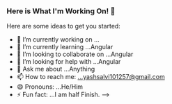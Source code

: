 ### Here is What I'm Working On!  👋


Here are some ideas to get you started:

- 🔭 I’m currently working on ...
- 🌱 I’m currently learning ...Angular
- 👯 I’m looking to collaborate on ...Angular
- 🤔 I’m looking for help with ...Angular
- 💬 Ask me about ...Anything
- 📫 How to reach me: ...yashsalvi101257@gmail.com
- 😄 Pronouns: ...He/Him
- ⚡ Fun fact: ...I am half Finish.
-->
